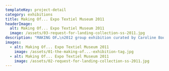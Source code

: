 ```yaml
---
templateKey: project-detail
category: exhibitions
title: Making Of... Expo Textiel Museum 2011
headerImage:
  alt: Making Of... Expo Textiel Museum 2011
  image: /assets/03-request-for-landing-collection-ss-2011.jpg
description: "MAKING OF…\n2012 group exhibition curated by Caroline Boot at Textiel\_Museum Tilburg.\n"
images:
  - alt: Making Of... Expo Textiel Museum 2011
    image: /assets/01-the-making-of...-exhibition-tag.jpg
  - alt: Making Of... Expo Textiel Museum 2011
    image: /assets/02-request-for-landing-collection-ss-2011.jpg
---
```


